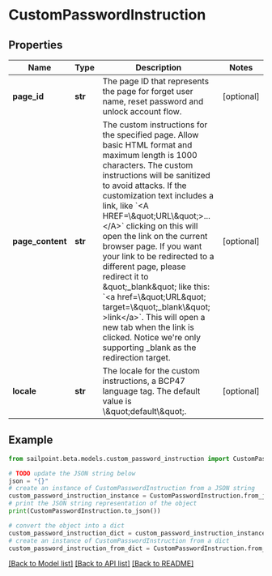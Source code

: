 # CustomPasswordInstruction


## Properties

Name | Type | Description | Notes
------------ | ------------- | ------------- | -------------
**page_id** | **str** | The page ID that represents the page for forget user name, reset password and unlock account flow. | [optional] 
**page_content** | **str** | The custom instructions for the specified page. Allow basic HTML format and maximum length is 1000 characters. The custom instructions will be sanitized to avoid attacks. If the customization text includes a link, like &#x60;&lt;A HREF&#x3D;\\\&quot;URL\\\&quot;&gt;...&lt;/A&gt;&#x60; clicking on this will open the link on the current browser page. If you want your link to be redirected to a different page, please redirect it to \&quot;_blank\&quot; like this: &#x60;&lt;a href&#x3D;\\\&quot;URL\&quot; target&#x3D;\\\&quot;_blank\\\&quot; &gt;link&lt;/a&gt;&#x60;. This will open a new tab when the link is clicked. Notice we&#39;re only supporting _blank as the redirection target.  | [optional] 
**locale** | **str** | The locale for the custom instructions, a BCP47 language tag. The default value is \\\&quot;default\\\&quot;. | [optional] 

## Example

```python
from sailpoint.beta.models.custom_password_instruction import CustomPasswordInstruction

# TODO update the JSON string below
json = "{}"
# create an instance of CustomPasswordInstruction from a JSON string
custom_password_instruction_instance = CustomPasswordInstruction.from_json(json)
# print the JSON string representation of the object
print(CustomPasswordInstruction.to_json())

# convert the object into a dict
custom_password_instruction_dict = custom_password_instruction_instance.to_dict()
# create an instance of CustomPasswordInstruction from a dict
custom_password_instruction_from_dict = CustomPasswordInstruction.from_dict(custom_password_instruction_dict)
```
[[Back to Model list]](../README.md#documentation-for-models) [[Back to API list]](../README.md#documentation-for-api-endpoints) [[Back to README]](../README.md)


